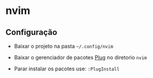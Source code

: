 # nvim

## Configuração

- Baixar o projeto na pasta `~/.config/nvim`

- Baixar o gerenciador de pacotes [Plug](https://github.com/junegunn/vim-plug) no diretorio `nvim`

- Parar instalar os pacotes use: `:PlugInstall`
